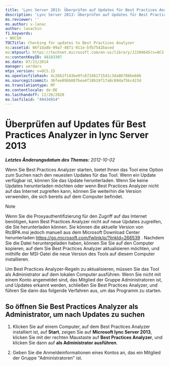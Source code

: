 ```yaml
---
title: 'Lync Server 2013: Überprüfen auf Updates für Best Practices Analyzer'
description: 'Lync Server 2013: Überprüfen auf Updates für Best Practices Analyzer.'
ms.reviewer: ''
ms.author: v-lanac
author: lanachin
f1.keywords:
- NOCSH
TOCTitle: Checking for updates to Best Practices Analyzer
ms:assetid: 06f1da8b-99a7-4871-911e-bfb7542baced
ms:mtpsurl: https://technet.microsoft.com/en-us/library/JJ204645(v=OCS.15)
ms:contentKeyID: 48183307
ms.date: 07/23/2014
manager: serdars
mtps_version: v=OCS.15
ms.openlocfilehash: 4c2662f143be9fc672461715d1c3da867886e686
ms.sourcegitcommit: 36fee89bb887bea4f18b19f17a8c69daf5bc423d
ms.translationtype: MT
ms.contentlocale: de-DE
ms.lasthandoff: 11/26/2020
ms.locfileid: "49434914"
---
```

# <a name="checking-for-updates-to-best-practices-analyzer-in-lync-server-2013"></a>Überprüfen auf Updates für Best Practices Analyzer in lync Server 2013

<div data-xmlns="http://www.w3.org/1999/xhtml">

<div class="topic" data-xmlns="http://www.w3.org/1999/xhtml" data-msxsl="urn:schemas-microsoft-com:xslt" data-cs="https://msdn.microsoft.com/">

<div data-asp="https://msdn2.microsoft.com/asp">



</div>

<div id="mainSection">

<div id="mainBody">

<span> </span>

_**Letztes Änderungsdatum des Themas:** 2012-10-02_

Wenn Sie Best Practices Analyzer starten, bietet Ihnen das Tool eine Option zum Suchen nach den neuesten Updates für das Tool. Wenn ein Update verfügbar ist, können Sie das Update herunterladen. Wenn Sie keine Updates herunterladen möchten oder wenn Best Practices Analyzer nicht auf das Internet zugreifen kann, können Sie weiterhin die Version verwenden, die sich bereits auf dem Computer befindet.

<div>


> [!NOTE]  
> Wenn Sie die Proxyauthentifizierung für den Zugriff auf das Internet benötigen, kann Best Practices Analyzer nicht auf neue Updates zugreifen, die Sie herunterladen können. Sie können die aktuelle Version von RtcBPA.msi jedoch manuell aus dem Microsoft Download Center herunterladen <A href="https://go.microsoft.com/fwlink/p/?linkid=266539">https://go.microsoft.com/fwlink/p/?linkId=266539</A> . Nachdem Sie die Datei heruntergeladen haben, können Sie Sie auf den Computer kopieren, auf dem Sie Best Practices Analyzer aktualisieren möchten, und mithilfe der MSI-Datei die neue Version des Tools auf diesem Computer installieren.



</div>

Um Best Practices Analyzer-Regeln zu aktualisieren, müssen Sie das Tool als Administrator auf dem lokalen Computer ausführen. Wenn Sie nicht mit einem Konto angemeldet sind, das Mitglied der Gruppe Administratoren ist, und Updates erkannt werden, schließen Sie Best Practices Analyzer, und führen Sie dann das folgende Verfahren aus, um das Programm zu starten.

<div>

## <a name="to-open-best-practices-analyzer-as-administrator-to-check-for-updates"></a>So öffnen Sie Best Practices Analyzer als Administrator, um nach Updates zu suchen

1.  Klicken Sie auf einem Computer, auf dem Best Practices Analyzer installiert ist, auf **Start**, zeigen Sie auf **Microsoft lync Server 2013**, klicken Sie mit der rechten Maustaste auf **Best Practices Analyzer**, und klicken Sie dann auf **als Administrator ausführen**.

2.  Geben Sie die Anmeldeinformationen eines Kontos an, das ein Mitglied der Gruppe "Administratoren" ist.

</div>

</div>

<span> </span>

</div>

</div>

</div>


